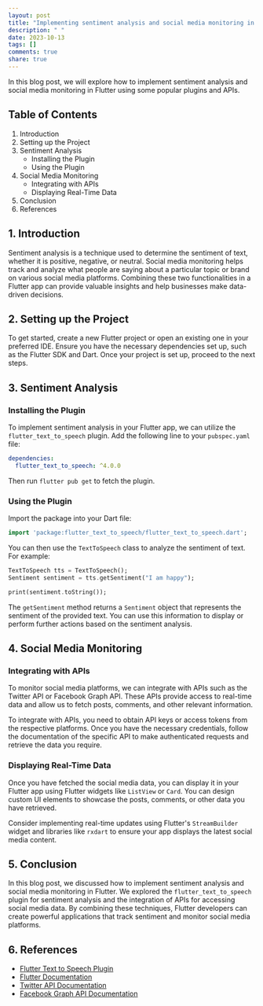 ```yaml
---
layout: post
title: "Implementing sentiment analysis and social media monitoring in Flutter"
description: " "
date: 2023-10-13
tags: []
comments: true
share: true
---
```


In this blog post, we will explore how to implement sentiment analysis and social media monitoring in Flutter using some popular plugins and APIs.

## Table of Contents
1. Introduction
2. Setting up the Project
3. Sentiment Analysis
   - Installing the Plugin
   - Using the Plugin
4. Social Media Monitoring
   - Integrating with APIs
   - Displaying Real-Time Data
5. Conclusion
6. References

## 1. Introduction

Sentiment analysis is a technique used to determine the sentiment of text, whether it is positive, negative, or neutral. Social media monitoring helps track and analyze what people are saying about a particular topic or brand on various social media platforms. Combining these two functionalities in a Flutter app can provide valuable insights and help businesses make data-driven decisions.

## 2. Setting up the Project

To get started, create a new Flutter project or open an existing one in your preferred IDE. Ensure you have the necessary dependencies set up, such as the Flutter SDK and Dart. Once your project is set up, proceed to the next steps.

## 3. Sentiment Analysis

### Installing the Plugin

To implement sentiment analysis in your Flutter app, we can utilize the `flutter_text_to_speech` plugin. Add the following line to your `pubspec.yaml` file:

```yaml
dependencies:
  flutter_text_to_speech: ^4.0.0
```

Then run `flutter pub get` to fetch the plugin.

### Using the Plugin

Import the package into your Dart file:

```dart
import 'package:flutter_text_to_speech/flutter_text_to_speech.dart';
```

You can then use the `TextToSpeech` class to analyze the sentiment of text. For example:

```dart
TextToSpeech tts = TextToSpeech();
Sentiment sentiment = tts.getSentiment("I am happy");

print(sentiment.toString());
```

The `getSentiment` method returns a `Sentiment` object that represents the sentiment of the provided text. You can use this information to display or perform further actions based on the sentiment analysis.

## 4. Social Media Monitoring

### Integrating with APIs

To monitor social media platforms, we can integrate with APIs such as the Twitter API or Facebook Graph API. These APIs provide access to real-time data and allow us to fetch posts, comments, and other relevant information.

To integrate with APIs, you need to obtain API keys or access tokens from the respective platforms. Once you have the necessary credentials, follow the documentation of the specific API to make authenticated requests and retrieve the data you require.

### Displaying Real-Time Data

Once you have fetched the social media data, you can display it in your Flutter app using Flutter widgets like `ListView` or `Card`. You can design custom UI elements to showcase the posts, comments, or other data you have retrieved.

Consider implementing real-time updates using Flutter's `StreamBuilder` widget and libraries like `rxdart` to ensure your app displays the latest social media content.

## 5. Conclusion

In this blog post, we discussed how to implement sentiment analysis and social media monitoring in Flutter. We explored the `flutter_text_to_speech` plugin for sentiment analysis and the integration of APIs for accessing social media data. By combining these techniques, Flutter developers can create powerful applications that track sentiment and monitor social media platforms.

## 6. References
- [Flutter Text to Speech Plugin](https://pub.dev/packages/flutter_text_to_speech)
- [Flutter Documentation](https://flutter.dev/docs)
- [Twitter API Documentation](https://developer.twitter.com/en/docs)
- [Facebook Graph API Documentation](https://developers.facebook.com/docs/graph-api)